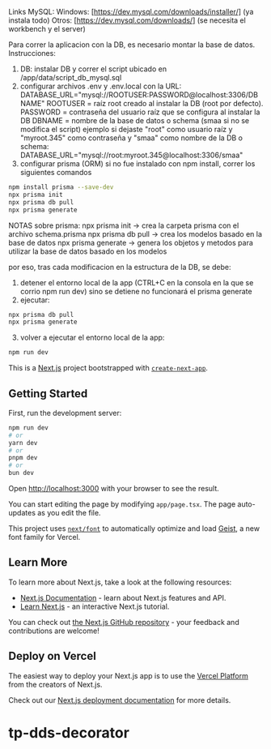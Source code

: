 Links MySQL:
Windows: [https://dev.mysql.com/downloads/installer/] (ya instala todo)
Otros: [https://dev.mysql.com/downloads/] (se necesita el workbench y el server)

Para correr la aplicacion con la DB, es necesario montar la base de datos.
Instrucciones:
1) DB: instalar DB y correr el script ubicado en /app/data/script_db_mysql.sql
2) configurar archivos .env y .env.local con la URL:
DATABASE_URL="mysql://ROOTUSER:PASSWORD@localhost:3306/DBNAME"
ROOTUSER = raíz root creado al instalar la DB (root por defecto).
PASSWORD = contraseña del usuario raíz que se configura al instalar la DB
DBNAME = nombre de la base de datos o schema (smaa si no se modifica el script)
ejemplo si dejaste "root" como usuario raíz y "myroot.345" como contraseña y "smaa" como nombre de la DB o schema:
    DATABASE_URL="mysql://root:myroot.345@localhost:3306/smaa"
3) configurar prisma (ORM)
    si no fue instalado con npm install, correr los siguientes comandos 
```bash
npm install prisma --save-dev
npx prisma init
npx prisma db pull
npx prisma generate
```
NOTAS sobre prisma:
npx prisma init -> crea la carpeta prisma con el archivo schema.prisma
npx prisma db pull -> crea los modelos basado en la base de datos
npx prisma generate -> genera los objetos y metodos para utilizar la base de datos basado en los modelos


por eso, tras cada modificacion en la estructura de la DB, se debe:
1) detener el entorno local de la app (CTRL+C en la consola en la que se corrio npm run dev) sino se detiene no funcionará el prisma generate
2) ejecutar:
```bash
npx prisma db pull
npx prisma generate
```
3) volver a ejecutar el entorno local de la app:
```bash
npm run dev
```



This is a [Next.js](https://nextjs.org) project bootstrapped with [`create-next-app`](https://nextjs.org/docs/app/api-reference/cli/create-next-app).

## Getting Started

First, run the development server:

```bash
npm run dev
# or
yarn dev
# or
pnpm dev
# or
bun dev
```

Open [http://localhost:3000](http://localhost:3000) with your browser to see the result.

You can start editing the page by modifying `app/page.tsx`. The page auto-updates as you edit the file.

This project uses [`next/font`](https://nextjs.org/docs/app/building-your-application/optimizing/fonts) to automatically optimize and load [Geist](https://vercel.com/font), a new font family for Vercel.

## Learn More

To learn more about Next.js, take a look at the following resources:

- [Next.js Documentation](https://nextjs.org/docs) - learn about Next.js features and API.
- [Learn Next.js](https://nextjs.org/learn) - an interactive Next.js tutorial.

You can check out [the Next.js GitHub repository](https://github.com/vercel/next.js) - your feedback and contributions are welcome!

## Deploy on Vercel

The easiest way to deploy your Next.js app is to use the [Vercel Platform](https://vercel.com/new?utm_medium=default-template&filter=next.js&utm_source=create-next-app&utm_campaign=create-next-app-readme) from the creators of Next.js.

Check out our [Next.js deployment documentation](https://nextjs.org/docs/app/building-your-application/deploying) for more details.
# tp-dds-decorator
